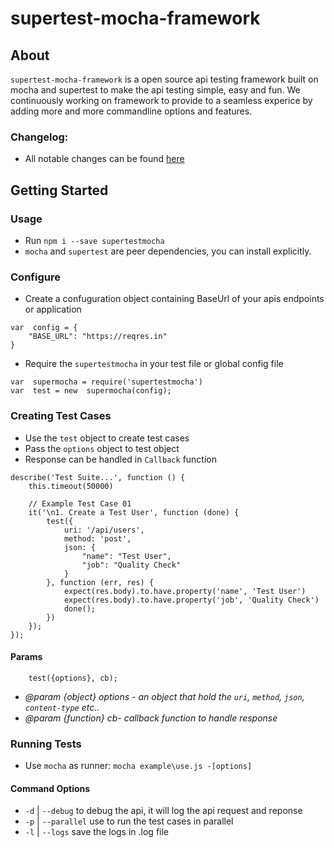 # supertest-mocha-framework

## About
`supertest-mocha-framework` is a open source api testing framework built on mocha and supertest to make the api testing simple, easy and fun. We continuously working on framework to provide to a seamless experice by adding more and more commandline options and features.

### Changelog:
-   All notable changes can be found  [here](CHANGELOG.md)

## Getting Started

### Usage
- Run `npm i --save supertestmocha`
- `mocha` and `supertest` are peer dependencies, you can install explicitly.

### Configure
- Create a confuguration object containing BaseUrl of your apis endpoints or application
````
var  config = {
	"BASE_URL": "https://reqres.in"
}
````
  
- Require the `supertestmocha` in your test file or global config file
````
var  supermocha = require('supertestmocha')
var  test = new  supermocha(config);
````
### Creating Test Cases
- Use the `test` object to create test cases
- Pass the `options` object to test object
- Response can be handled in `Callback` function
````
describe('Test Suite...', function () {
    this.timeout(50000)

    // Example Test Case 01
    it('\n1. Create a Test User', function (done) {
        test({
            uri: '/api/users',
            method: 'post',
            json: {
                "name": "Test User",
                "job": "Quality Check"
            }
        }, function (err, res) {
            expect(res.body).to.have.property('name', 'Test User')
            expect(res.body).to.have.property('job', 'Quality Check')
            done();
        })
    });
});
````
#### Params
````
	test({options}, cb);
````
-  _@param {object} options - an object that hold the `uri`, `method`, `json`, `content-type` etc.._
-   _@param {function} cb- callback function to handle response_

### Running Tests
- Use `mocha` as runner: `mocha example\use.js -[options]`

#### Command Options
- `-d` | `--debug` to debug the api, it will log the api request and reponse
- `-p` | `--parallel` use to run the test cases in parallel
- `-l` | `--logs` save the logs in .log file